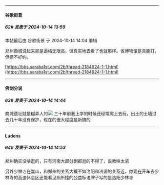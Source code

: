 ﻿
*****

####  谷歌街景  
##### 62#       发表于 2024-10-14 13:59

 本帖最后由 谷歌街景 于 2024-10-14 14:04 编辑 

郑州商城说起来那是逼格无限高，但真实地去看了也就那样。省博物馆是真能打，但票不好约。

[https://bbs.saraba1st.com/2b/thread-2184924-1-1.html](https://bbs.saraba1st.com/2b/thread-2184924-1-1.html)


*****

####  佛剑分说  
##### 63#       发表于 2024-10-14 14:44

商城遗址就是糊弄人的<img src="https://static.saraba1st.com/image/smiley/face2017/067.png" referrerpolicy="no-referrer"> 三十年前我上学的时候还经常爬上去玩，出土的土墙过去几十年没有保护，现在的很大程度是新搞的


*****

####  Ludens  
##### 64#       发表于 2024-10-14 14:53

郑州确实没啥逛的，只有河南大部分剧都尬的不得了，说教味太浓

另外少林寺在嵩山，和郑州的关系大概不如洛阳和济源的关系近，你现在开车去少林寺的高速休息区还能看见厕所挂的公益标语牌子写的是洛阳少林寺

